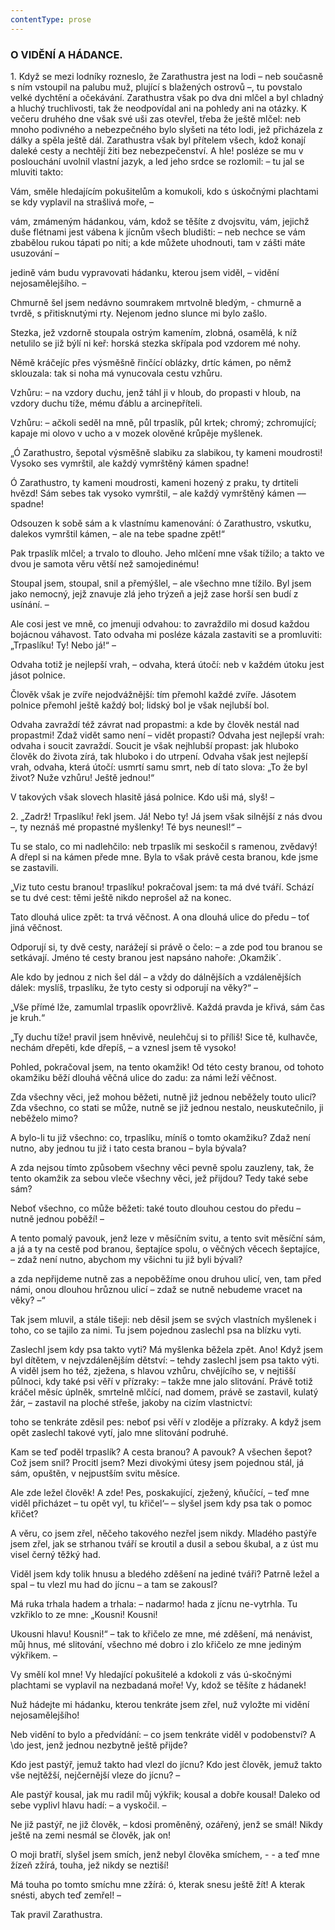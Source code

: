 ```yaml
---
contentType: prose
---
```


### O VIDĚNÍ A HÁDANCE.

1\. Když se mezi lodníky rozneslo, že Zarathustra jest na lodi – neb současně s ním vstoupil na palubu muž, plující s blažených ostrovů –, tu povstalo velké dychtění a očekávání. Zarathustra však po dva dni mlčel a byl chladný a hluchý truchlivosti, tak že neodpovídal ani na pohledy ani na otázky. K večeru druhého dne však své uši zas otevřel, třeba že ještě mlčel: neb mnoho podivného a nebezpečného bylo slyšeti na této lodi, jež přicházela z dálky a spěla ještě dál. Zarathustra však byl přítelem všech, kdož konají daleké cesty a nechtějí žiti bez nebezpečenství. A hle! posléze se mu v poslouchání uvolnil vlastní jazyk, a led jeho srdce se rozlomil: – tu jal se mluviti takto: 

Vám, směle hledajícím pokušitelům a komukoli, kdo s úskočnými plachtami se kdy vyplavil na strašlivá moře, – 

vám, zmámeným hádankou, vám, kdož se těšíte z dvojsvitu, vám, jejichž duše flétnami jest vábena k jícnům všech bludišti: – neb nechce se vám zbabělou rukou tápati po niti; a kde můžete uhodnouti, tam v zášti máte usuzování – 

jedině vám budu vypravovati hádanku, kterou jsem viděl, – vidění nejosamělejšího. – 

Chmurně šel jsem nedávno soumrakem mrtvolně bledým, - chmurně a tvrdě, s přitisknutými rty. Nejenom jedno slunce mi bylo zašlo.

Stezka, jež vzdorně stoupala ostrým kamením, zlobná, osamělá, k níž netulilo se již býlí ni keř: horská stezka skřípala pod vzdorem mé nohy.

Němě kráčejíc přes výsměšně řinčící oblázky, drtíc kámen, po němž sklouzala: tak si noha má vynucovala cestu vzhůru.

Vzhůru: – na vzdory duchu, jenž táhl ji v hloub, do propasti v hloub, na vzdory duchu tíže, mému ďáblu a arcinepříteli.

Vzhůru: – ačkoli seděl na mně, půl trpaslík, půl krtek; chromý; zchromující; kapaje mi olovo v ucho a v mozek olověné krůpěje myšlenek.

„Ó Zarathustro, šepotal výsměšně slabiku za slabikou, ty kameni moudrosti! Vysoko ses vymrštil, ale každý vymrštěný kámen spadne!

Ó Zarathustro, ty kameni moudrosti, kameni hozený z praku, ty drtiteli hvězd! Sám sebes tak vysoko vymrštil, – ale každý vymrštěný kámen –– spadne!

Odsouzen k sobě sám a k vlastnímu kamenování: ó Zarathustro, vskutku, dalekos vymrštil kámen, – ale na tebe spadne zpět!“

Pak trpaslík mlčel; a trvalo to dlouho. Jeho mlčení mne však tížilo; a takto ve dvou je samota věru větší než samojedinému!

Stoupal jsem, stoupal, snil a přemýšlel, – ale všechno mne tížilo. Byl jsem jako nemocný, jejž znavuje zlá jeho trýzeň a jejž zase horší sen budí z usínání. –

Ale cosi jest ve mně, co jmenuji odvahou: to zavraždilo mi dosud každou bojácnou váhavost. Tato odvaha mi posléze kázala zastaviti se a promluviti: „Trpaslíku! Ty! Nebo já!“ –

Odvaha totiž je nejlepší vrah, – odvaha, která útočí: neb v každém útoku jest jásot polnice.

Člověk však je zvíře nejodvážnější: tím přemohl každé zvíře. Jásotem polnice přemohl ještě každý bol; lidský bol je však nejlubší bol.

Odvaha zavraždí též závrat nad propastmi: a kde by člověk nestál nad propastmi! Zdaž vidět samo není – vidět propasti? Odvaha jest nejlepší vrah: odvaha i soucit zavraždí. Soucit je však nejhlubší propast: jak hluboko člověk do života zírá, tak hluboko i do utrpení. Odvaha však jest nejlepší vrah, odvaha, která útočí: usmrtí samu smrt, neb dí tato slova: „To že byl život? Nuže vzhůru! Ještě jednou!“

V takových však slovech hlasitě jásá polnice. Kdo uši má, slyš! –

  

2\. „Zadrž! Trpaslíku! řekl jsem. Já! Nebo ty! Já jsem však silnější z nás dvou –, ty neznáš mé propastné myšlenky! Té bys neunesl!“ –

Tu se stalo, co mi nadlehčilo: neb trpaslík mi seskočil s ramenou, zvědavý! A dřepl si na kámen přede mne. Byla to však právě cesta branou, kde jsme se zastavili. 

„Viz tuto cestu branou! trpaslíku! pokračoval jsem: ta má dvé tváří. Schází se tu dvé cest: těmi ještě nikdo neprošel až na konec.

Tato dlouhá ulice zpět: ta trvá věčnost. A ona dlouhá ulice do předu – toť jiná věčnost.

Odporují si, ty dvě cesty, narážejí si právě o čelo: – a zde pod tou branou se setkávají. Jméno té cesty branou jest napsáno nahoře: ‚Okamžik´.

Ale kdo by jednou z nich šel dál – a vždy do dálnějších a vzdálenějších dálek: myslíš, trpaslíku, že tyto cesty si odporují na věky?“ –

„Vše přímé lže, zamumlal trpaslík opovržlivě. Každá pravda je křivá, sám čas je kruh.“

„Ty duchu tíže! pravil jsem hněvivě, neulehčuj si to příliš! Sice tě, kulhavče, nechám dřepěti, kde dřepíš, – a vznesl jsem tě vysoko!

Pohled, pokračoval jsem, na tento okamžik! Od této cesty branou, od tohoto okamžiku běží dlouhá věčná ulice do zadu: za námi leží věčnost.

Zda všechny věci, jež mohou běžeti, nutně již jednou neběžely touto ulicí? Zda všechno, co stati se může, nutně se již jednou nestalo, neuskutečnilo, ji neběželo mimo?

A bylo-li tu již všechno: co, trpaslíku, míníš o tomto okamžiku? Zdaž není nutno, aby jednou tu již i tato cesta branou – byla bývala?

A zda nejsou tímto způsobem všechny věci pevně spolu zauzleny, tak, že tento okamžik za sebou vleče všechny věci, jež přijdou? Tedy také sebe sám?

Neboť všechno, co může běžeti: také touto dlouhou cestou do předu – nutně jednou poběží! –

A tento pomalý pavouk, jenž leze v měsíčním svitu, a tento svit měsíční sám, a já a ty na cestě pod branou, šeptajíce spolu, o věčných věcech šeptajíce, – zdaž není nutno, abychom my všichni tu již byli bývali? 

a zda nepřijdeme nutně zas a nepoběžíme onou druhou ulicí, ven, tam před námi, onou dlouhou hrůznou ulicí – zdaž se nutně nebudeme vracet na věky? –“

Tak jsem mluvil, a stále tišeji: neb děsil jsem se svých vlastních myšlenek i toho, co se tajilo za nimi. Tu jsem pojednou zaslechl psa na blízku vyti.

Zaslechl jsem kdy psa takto vyti? Má myšlenka běžela zpět. Ano! Když jsem byl dítětem, v nejvzdálenějším dětství: – tehdy zaslechl jsem psa takto výti. A viděl jsem ho též, zježena, s hlavou vzhůru, chvějícího se, v nejtišší půlnoci, kdy také psi věří v přízraky: – takže mne jalo slitování. Právě totiž kráčel měsíc úplněk, smrtelně mlčící, nad domem, právě se zastavil, kulatý žár, – zastavil na ploché střeše, jakoby na cizím vlastnictví:

toho se tenkráte zděsil pes: neboť psi věří v zloděje a přízraky. A když jsem opět zaslechl takové vytí, jalo mne slitování podruhé.

Kam se teď poděl trpaslík? A cesta branou? A pavouk? A všechen šepot? Což jsem snil? Procitl jsem? Mezi divokými útesy jsem pojednou stál, já sám, opuštěn, v nejpustším svitu měsíce.

Ale zde ležel člověk! A zde! Pes, poskakující, zježený, kňučící, – teď mne viděl přicházet – tu opět vyl, tu křičel‘– – slyšel jsem kdy psa tak o pomoc křičet?

A věru, co jsem zřel, něčeho takového nezřel jsem nikdy. Mladého pastýře jsem zřel, jak se strhanou tváří se kroutil a dusil a sebou škubal, a z úst mu visel černý těžký had.

Viděl jsem kdy tolik hnusu a bledého zděšení na jediné tváři? Patrně ležel a spal – tu vlezl mu had do jícnu – a tam se zakousl?

Má ruka trhala hadem a trhala: – nadarmo! hada z jícnu ne-vytrhla. Tu vzkřiklo to ze mne: „Kousni! Kousni!

Ukousni hlavu! Kousni!“ – tak to křičelo ze mne, mé zděšení, má nenávist, můj hnus, mé slitování, všechno mé dobro i zlo křičelo ze mne jediným výkřikem. –

Vy smělí kol mne! Vy hledající pokušitelé a kdokoli z vás ú-skočnými plachtami se vyplavil na nezbadaná moře! Vy, kdož se těšíte z hádanek!

Nuž hádejte mi hádanku, kterou tenkráte jsem zřel, nuž vyložte mi vidění nejosamělejšího!

Neb vidění to bylo a předvídání: – co jsem tenkráte viděl v podobenství? A \\do jest, jenž jednou nezbytně ještě přijde?

Kdo jest pastýř, jemuž takto had vlezl do jícnu? Kdo jest člověk, jemuž takto vše nejtěžší, nejčernější vleze do jícnu? –

Ale pastýř kousal, jak mu radil můj výkřik; kousal a dobře kousal! Daleko od sebe vyplivl hlavu hadí: – a vyskočil. –

Ne již pastýř, ne již člověk, – kdosi proměněný, ozářený, jenž se smál! Nikdy ještě na zemi nesmál se člověk, jak on!

O moji bratří, slyšel jsem smích, jenž nebyl člověka smíchem, - - a teď mne žízeň zžírá, touha, jež nikdy se neztiší!

Má touha po tomto smíchu mne zžírá: ó, kterak snesu ještě žít! A kterak snésti, abych teď zemřel! –

  

Tak pravil Zarathustra.

